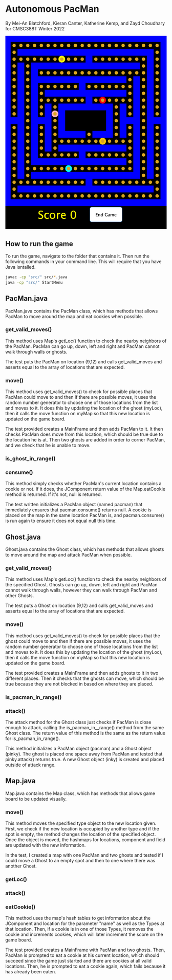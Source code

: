 # Autonomous PacMan

By Mei-An Blatchford, Kieran Canter, Katherine Kemp, and Zayd Choudhary for CMSC388T Winter 2022

![PacMan](pacman.png)

## How to run the game

To run the game, navigate to the folder that contains it. Then run the following commands in your command line. This will require that you have Java isntalled.

```bash
javac -cp "src/" src/*.java
java -cp "src/" StartMenu
```

## PacMan.java

PacMan.java contains the PacMan class, which has methods that allows PacMan to move around the map and eat cookies when possible.

### get_valid_moves()

This method uses Map's getLoc() function to check the nearby neighbors of the PacMan. PacMan can go up, down, left and right and PacMan cannot walk through walls or ghosts.

The test puts the PacMan on location (9,12) and calls get_valid_moves and asserts equal to the array of locations that are expected.

### move()

This method uses get_valid_moves() to check for possible places that PacMan could move to and then if there are possible moves, it uses the random number generator to choose one of those locations from the list and moves to it. It does this by updating the location of the ghost (myLoc), then it calls the move function on myMap so that this new location is updated on the game board.

The test provided creates a MainFrame and then adds PacMan to it. It then checks PacMan does move from this location, which should be true due to the location he is at. Then two ghosts are added in order to corner PacMan, and we check that he is unable to move.

### is_ghost_in_range()

### consume()

This method simply checks whether PacMan's current location contains a cookie or not. If it does, the JComponent return value of the Map.eatCookie method is returned. If it's not, null is returned.

The test written initializes a PacMan object (named pacman) that immediately ensures that pacman.consume() returns null. A cookie is placed on the map in the same location PacMan is, and pacman.consume() is run again to ensure it does not equal null this time.

## Ghost.java

Ghost.java contains the Ghost class, which has methods that allows ghosts to move around the map and attack PacMan when possible.

### get_valid_moves()

This method uses Map's getLoc() function to check the nearby neighbors of the specified Ghost. Ghosts can go up, down, left and right and PacMan cannot walk through walls, however they can walk through PacMan and other Ghosts.

The test puts a Ghost on location (9,12) and calls get_valid_moves and asserts equal to the array of locations that are expected.

### move()

This method uses get_valid_moves() to check for possible places that the ghost could move to and then if there are possible moves, it uses the random number generator to choose one of those locations from the list and moves to it. It does this by updating the location of the ghost (myLoc), then it calls the move function on myMap so that this new location is updated on the game board.

The test provided creates a MainFrame and then adds ghosts to it in two different places. Then it checks that the ghosts can move, which should be true because they are not blocked in based on where they are placed.

### is_pacman_in_range()

### attack()

The attack method for the Ghost class just checks if PacMan is close enough to attack, calling the is_pacman_in__range() method from the same Ghost class. The return value of this method is the same as the return value for is_pacman_in_range().

This method initializes a PacMan object (pacman) and a Ghost object (pinky). The ghost is placed one space away from PacMan and tested that pinky.attack() returns true. A new Ghost object (inky) is created and placed outside of attack range. 

## Map.java

Map.java contains the Map class, which has methods that allows game board to be updated visually.

### move()

This method moves the specified type object to the new location given. First, we check if the new location is occupied by another type and if the spot is empty, the method changes the location of the specified object. Once the object is moved, the hashmaps for locations, component and field are updated with the new information.

In the test, I created a map with one PacMan and two ghosts and tested if I could move a Ghost to an empty spot and then to one where there was another Ghost.

### getLoc()

### attack()


### eatCookie()

This method uses the map's hash tables to get information about the JComponent and location for the parameter "name" as well as the Types at that location. Then, if a cookie is in one of those Types, it removes the cookie and increments cookies, which will later increment the score on the game board.

The test provided creates a MainFrame with PacMan and two ghosts. Then, PacMan is prompted to eat a cookie at his current location, which should succeed since the game just started and there are cookies at all valid locations. Then, he is prompted to eat a cookie again, which fails because it has already been eaten.
